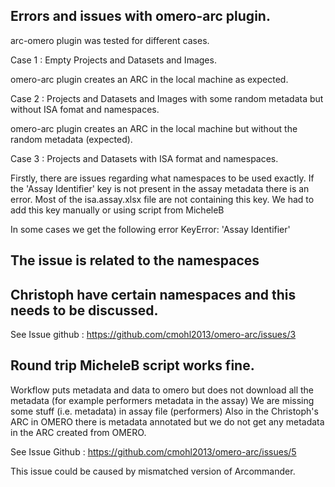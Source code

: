 ## Errors and issues with omero-arc plugin.


arc-omero plugin was tested for different cases.

Case 1 : Empty Projects and Datasets and Images.

omero-arc plugin creates an ARC in the local machine as expected.


Case 2 : Projects and Datasets and Images with some random metadata but without ISA fomat and namespaces.

omero-arc plugin creates an ARC in the local machine but without the random metadata (expected).


Case 3 : Projects and Datasets with ISA format and namespaces.

Firstly, there are issues regarding what namespaces to be used exactly.
If the 'Assay Identifier' key is not present in the assay metadata there is an error.
Most of the isa.assay.xlsx file are not containing this key.
We had to add this key manually or using script from MicheleB



In some cases we get the following error
KeyError: 'Assay Identifier'

## The issue is related to the namespaces
## Christoph have certain namespaces and this needs to be discussed.

See Issue github : https://github.com/cmohl2013/omero-arc/issues/3




## Round trip MicheleB script works fine. 
Workflow puts metadata and data to omero but does not download all the metadata (for example performers metadata in the assay)
We are missing some stuff (i.e. metadata) in assay file (performers)
Also in the Christoph's ARC in OMERO there is metadata annotated but we do not get any metadata in the ARC created from OMERO.


See Issue Github : https://github.com/cmohl2013/omero-arc/issues/5


This issue could be caused by mismatched version of Arcommander.

